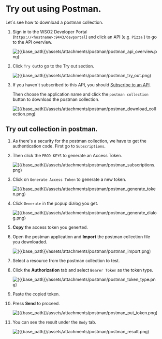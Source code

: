 # Try out using Postman.

Let`s see how to download a postman collection.

1.  Sign in to the WSO2 Developer Portal (`https://<hostname>:9443/devportal`) and click an API (e.g. `Pizza` ) to go to the API overview.

    ![({{base_path}}/assets/attachments/postman/postman_api_overview.png)]({{base_path}}/assets/attachments/postman/postman_api_overview.png)


2.  Click `Try Out`to go to the Try out section.

    ![({{base_path}}/assets/attachments/postman/postman_try_out.png)]({{base_path}}/assets/attachments/postman/postman_try_out.png)

3.  If you haven`t subscribed to this API, you should [Subscribe to an API]({{base_path}}/learn/consume-api/manage-subscription/subscribe-to-an-api).

    Then choose the application name and click the `postman collection` button to download the postman collection.

    ![({{base_path}}/assets/attachments/postman/postman_download_collection.png)]({{base_path}}/assets/attachments/postman/postman_download_collection.png)
    
## Try out collection in postman.


1.  As there's a security for the postman collection, we have to get the authentication code. First go to `Subscriptions`.

2. Then click the `PROD KEYS` to generate an Access Token.

    ![({{base_path}}/assets/attachments/postman/postman_subscriptions.png)]({{base_path}}/assets/attachments/postman/postman_subscriptions.png)

3. Click on `Generate Access Token` to generate a new token. 

    ![({{base_path}}/assets/attachments/postman/postman_generate_token.png)]({{base_path}}/assets/attachments/postman/postman_generate_token.png)
    
4. Click `Generate` in the popup dialog you get.

    ![({{base_path}}/assets/attachments/postman/postman_generate_dialog.png)]({{base_path}}/assets/attachments/postman/postman_generate_dialog.png)
    
5. **Copy** the access token you generted.

6. Open the postman application and **Import** the postman collection file you downloaded.

    ![({{base_path}}/assets/attachments/postman/postman_import.png)]({{base_path}}/assets/attachments/postman/postman_import.png)

7. Select a resource from the postman collection to test.

8. Click the **Authorization** tab and select `Bearer Token` as the token type.

    ![({{base_path}}/assets/attachments/postman/postman_token_type.png)]({{base_path}}/assets/attachments/postman/postman_token_type.png)

9. Paste the copied token.

10. Press **Send** to proceed.

    ![({{base_path}}/assets/attachments/postman/postman_put_token.png)]({{base_path}}/assets/attachments/postman/postman_put_token.png)

11. You can see the result under the `Body` tab.

    ![({{base_path}}/assets/attachments/postman/postman_result.png)]({{base_path}}/assets/attachments/postman/postman_result.png)